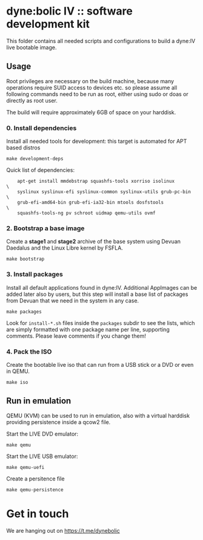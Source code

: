 # dyne:bolic IV :: software development kit

This folder contains all needed scripts and configurations to build a dyne:IV live bootable image.

## Usage

Root privileges are necessary on the build machine, because many operations require SUID access to devices etc. so please assume all following commands need to be run as root, either using sudo or doas or directly as root user.

The build will require approximately 6GB of space on your harddisk.

### 0. Install dependencies

Install all needed tools for development: this target is automated for APT based distros
```
make development-deps
```
Quick list of dependencies:
```
	apt-get install mmdebstrap squashfs-tools xorriso isolinux			\
    syslinux syslinux-efi syslinux-common syslinux-utils grub-pc-bin	\
    grub-efi-amd64-bin grub-efi-ia32-bin mtools dosfstools				\
    squashfs-tools-ng pv schroot uidmap qemu-utils ovmf
```


### 2. Bootstrap a base image

Create a **stage1** and **stage2** archive of the base system using Devuan Daedalus and the Linux Libre kernel by FSFLA.

```
make bootstrap
```

### 3. Install packages

Install all default applications found in dyne:IV. Additional AppImages can be added later also by users, but this step will install a base list of packages from Devuan that we need in the system in any case.

```
make packages
```

Look for `install-*.sh` files inside the `packages` subdir to see the lists, which are simply formatted with one package name per line, supporting comments. Please leave comments if you change them!

### 4. Pack the ISO

Create the bootable live iso that can run from a USB stick or a DVD or even in QEMU.

```
make iso
```

## Run in emulation

QEMU (KVM) can be used to run in emulation, also with a virtual harddisk providing persistence inside a qcow2 file.

Start the LIVE DVD emulator:
```
make qemu
```

Start the LIVE USB emulator:
```
make qemu-uefi
```

Create a persitence file
```
make qemu-persistence
```

# Get in touch

We are hanging out on https://t.me/dynebolic


